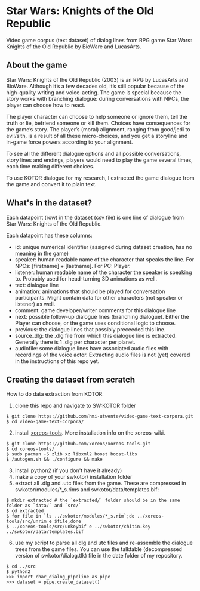 # Star Wars: Knights of the Old Republic 
Video game corpus (text dataset) of dialog lines from RPG game Star Wars: Knights of the Old Republic by BioWare and LucasArts.

## About the game
Star Wars: Knights of the Old Republic (2003) is an RPG by LucasArts and BioWare. 
Although it’s a few decades old, it’s still popular because of the high-quality writing and voice-acting. 
The game is special because the story works with branching dialogue: during conversations with NPCs, the player can choose how to react.

The player character can choose to help someone or ignore them, tell the truth or lie, befriend someone or kill them. 
Choices have consequences for the game’s story. The player’s (moral) alignment, ranging from good/jedi to evil/sith, is a result of all these micro-choices, and you get a storyline and in-game force powers according to your alignment.

To see all the different dialogue options and all possible conversations, story lines and endings, players would need to play the game several times, each time making different choices.

To use KOTOR dialogue for my research, I extracted the game dialogue from the game and convert it to plain text.

## What's in the dataset?
Each datapoint (row) in the dataset (csv file) is one line of dialogue from Star Wars: Knights of the Old Republic.

Each datapoint has these columns:
- id: unique numerical identifier (assigned during dataset creation, has no meaning in the game)
- speaker: human readable name of the character that speaks the line. For NPCs: [firstname] + [lastname]. For PC: Player. 
- listener: human readable name of the character the speaker is speaking to. Probably used for head-turning 3D animations as well.
- text: dialogue line
- animation: animations that should be played for conversation participants. Might contain data for other characters (not speaker or listener) as well.
- comment: game developer/writer comments for this dialogue line
- next: possible follow-up dialogue lines (branching dialogue). Either the Player can choose, or the game uses conditional logic to choose.
- previous: the dialogue lines that possibly preceeded this line.
- source_dlg: the .dlg file from which this dialogue line is extracted. Generally there is 1 .dlg per character per planet. 
- audiofile: some dialogue lines have associated audio files with recordings of the voice actor. Extracting audio files is not (yet) covered in the instructions of this repo yet. 


## Creating the dataset from scratch
How to do data extraction from KOTOR:

1. clone this repo and navigate to SW:KOTOR folder
```
$ git clone https://github.com/hmi-utwente/video-game-text-corpora.git
$ cd video-game-text-corpora/
```
2. install [xoreos-tools](). More installation info on the xoreos-wiki.
```
$ git clone https://github.com/xoreos/xoreos-tools.git
$ cd xoreos-tools/
$ sudo pacman -S zlib xz libxml2 boost boost-libs
$ /autogen.sh && ./configure && make
```
3. install python2 (if you don't have it already)
4. make a copy of your swkotor/ installation folder
5. extract all .dlg and .utc files from the game. These are compressed in swkotor/modules/*_s.rims and swkotor/data/templates.bif:
```
$ mkdir extracted # the `extracted/` folder should be in the same folder as `data/` and `src/`
$ cd extracted
$ for file in `ls ../swkotor/modules/*_s.rim`;do ../xoreos-tools/src/unrim e $file;done
$ ../xoreos-tools/src/unkeybif e ../swkotor/chitin.key ../swkotor/data/templates.bif
```
6. use my script to parse all dlg and utc files and re-assemble the dialogue trees from the game files. 
You can use the talktable (decompressed version of swkotor/dialog.tlk) file in the date folder of my repository.
```
$ cd ../src
$ python2
>>> import char_dialog_pipeline as pipe
>>> dataset = pipe.create_dataset()
```
